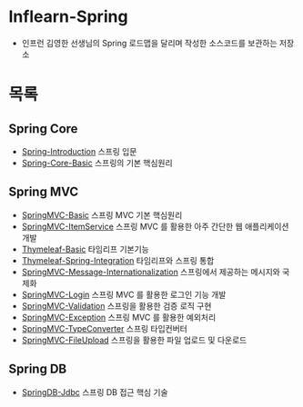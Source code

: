 # Inflearn-Spring
- 인프런 김영한 선생님의 Spring 로드맵을 달리며 작성한 소스코드를 보관하는 저장소
# 목록
## Spring Core
- [Spring-Introduction](https://github.com/Ray901104/Spring/tree/main/Spring-Introduction) 스프링 입문
- [Spring-Core-Basic](https://github.com/Ray901104/Spring/tree/main/Spring-Core-Basic) 스프링의 기본 핵심원리
## Spring MVC
- [SpringMVC-Basic](https://github.com/Ray901104/Spring/tree/main/SpringMVC-Basic) 스프링 MVC 기본 핵심원리
- [SpringMVC-ItemService](https://github.com/Ray901104/Spring/tree/main/SpringMVC-ItemService) 스프링 MVC 를 활용한 아주 간단한 웹 애플리케이션 개발
- [Thymeleaf-Basic](https://github.com/Ray901104/Spring/tree/main/Thymeleaf-Basic) 타임리프 기본기능
- [Thymeleaf-Spring-Integration](https://github.com/Ray901104/Spring/tree/main/Thymeleaf-Spring-Integration) 타임리프와 스프링 통합
- [SpringMVC-Message-Internationalization](https://github.com/Ray901104/Spring/tree/main/SpringMVC-Message-Internationalization) 스프링에서 제공하는 메시지와 국제화
- [SpringMVC-Login](https://github.com/Ray901104/Spring/tree/main/SpringMVC-Login) 스프링 MVC 를 활용한 로그인 기능 개발
- [SpringMVC-Validation](https://github.com/Ray901104/Spring/tree/main/SpringMVC-Validation) 스프링을 활용한 검증 로직 구현
- [SpringMVC-Exception](https://github.com/Ray901104/Inflearn-Spring/tree/main/SpringMVC-Exception) 스프링 MVC 를 활용한 예외처리
- [SpringMVC-TypeConverter](https://github.com/Ray901104/Inflearn-Spring/tree/main/SpringMVC-TypeConverter) 스프링 타입컨버터
- [SpringMVC-FileUpload](https://github.com/Ray901104/Inflearn-Spring/tree/main/SpringMVC-FileUpload) 스프링을 활용한 파일 업로드 및 다운로드
## Spring DB
- [SpringDB-Jdbc](https://github.com/Ray901104/Inflearn-Spring/tree/main/SpringDB-Jdbc) 스프링 DB 접근 핵심 기술
